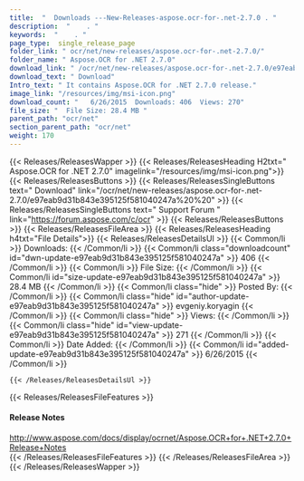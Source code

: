 ```yaml
---
title:  "  Downloads ---New-Releases-aspose.ocr-for-.net-2.7.0 . " 
description:  "    . " 
keywords:  "    . " 
page_type:  single_release_page
folder_link: " ocr/net/new-releases/aspose.ocr-for-.net-2.7.0/"
folder_name: " Aspose.OCR for .NET 2.7.0"
download_link: " /ocr/net/new-releases/aspose.ocr-for-.net-2.7.0/e97eab9d31b843e395125f581040247a"
download_text: " Download"
Intro_text: " It contains Aspose.OCR for .NET 2.7.0 release."
image_link: "/resources/img/msi-icon.png"
download_count: "   6/26/2015  Downloads: 406  Views: 270"
file_size: "  File Size: 28.4 MB "
parent_path: "ocr/net"
section_parent_path: "ocr/net"
weight: 170
---
```


{{< Releases/ReleasesWapper >}}
  {{< Releases/ReleasesHeading H2txt=" Aspose.OCR for .NET 2.7.0" imagelink="/resources/img/msi-icon.png">}}
  {{< Releases/ReleasesButtons >}}
    {{< Releases/ReleasesSingleButtons text=" Download" link="/ocr/net/new-releases/aspose.ocr-for-.net-2.7.0/e97eab9d31b843e395125f581040247a%20%20" >}}
    {{< Releases/ReleasesSingleButtons text=" Support Forum " link="https://forum.aspose.com/c/ocr" >}}
  {{< Releases/ReleasesButtons >}}
  {{< Releases/ReleasesFileArea >}}
    {{< Releases/ReleasesHeading h4txt="File Details">}}
    {{< Releases/ReleasesDetailsUl >}}
            {{< Common/li  >}} Downloads: {{< /Common/li >}} 
      {{< Common/li class="downloadcount" id="dwn-update-e97eab9d31b843e395125f581040247a" >}} 406 {{< /Common/li >}} 
      {{< Common/li  >}} File Size: {{< /Common/li >}} 
      {{< Common/li id="size-update-e97eab9d31b843e395125f581040247a" >}} 28.4 MB {{< /Common/li >}} 
      {{< Common/li  class="hide" >}} Posted By: {{< /Common/li >}} 
      {{< Common/li class="hide" id="author-update-e97eab9d31b843e395125f581040247a" >}} evgeniy.koryagin {{< /Common/li >}} 
      {{< Common/li class="hide"  >}} Views: {{< /Common/li >}} 
      {{< Common/li class="hide" id="view-update-e97eab9d31b843e395125f581040247a" >}} 271 {{< /Common/li >}} 
      {{< Common/li  >}} Date Added: {{< /Common/li >}} 
      {{< Common/li id="added-update-e97eab9d31b843e395125f581040247a" >}} 6/26/2015 {{< /Common/li >}} 

    {{< /Releases/ReleasesDetailsUl >}}

  {{< Releases/ReleasesFileFeatures >}}
      <h4>Release Notes</h4><div><a href="http://www.aspose.com/docs/display/ocrnet/Aspose.OCR+for+.NET+2.7.0+Release+Notes">http://www.aspose.com/docs/display/ocrnet/Aspose.OCR+for+.NET+2.7.0+Release+Notes</a></div>
  {{< /Releases/ReleasesFileFeatures >}}
 {{< /Releases/ReleasesFileArea >}}
{{< /Releases/ReleasesWapper >}}


